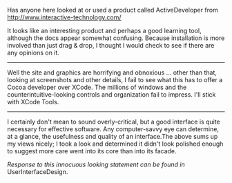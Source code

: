 Has anyone here looked at or used a product called ActiveDeveloper from http://www.interactive-technology.com/

It looks like an interesting product and perhaps a good learning tool, although the docs appear somewhat confusing. Because installation is more involved than just drag & drop, I thought I would check to see if there are any opinions on it.

----

Well the site and graphics are horrifying and obnoxious ... other than that, looking at screenshots and other details, I fail to see what this has to offer a Cocoa developer over XCode. The millions of windows and the counterintuitive-looking controls and organization fail to impress. I'll stick with XCode Tools.

----
I certainly don't mean to sound overly-critical, but a good interface is quite necessary for effective software. Any computer-savvy eye can determine, at a glance, the usefulness and quality of an interface.The above sums up my views nicely; I took a look and determined it didn't look polished enough to suggest more care went into its core than into its facade.

*Response to this innocuous looking statement can be found in* UserInterfaceDesign.
